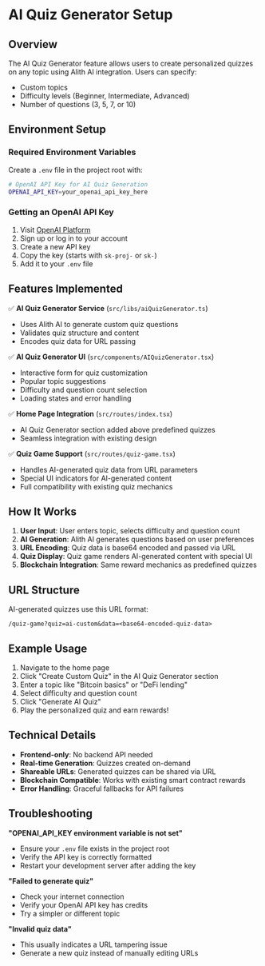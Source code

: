 # AI Quiz Generator Setup

## Overview
The AI Quiz Generator feature allows users to create personalized quizzes on any topic using Alith AI integration. Users can specify:
- Custom topics
- Difficulty levels (Beginner, Intermediate, Advanced)
- Number of questions (3, 5, 7, or 10)

## Environment Setup

### Required Environment Variables
Create a `.env` file in the project root with:

```bash
# OpenAI API Key for AI Quiz Generation
OPENAI_API_KEY=your_openai_api_key_here
```

### Getting an OpenAI API Key
1. Visit [OpenAI Platform](https://platform.openai.com/api-keys)
2. Sign up or log in to your account
3. Create a new API key
4. Copy the key (starts with `sk-proj-` or `sk-`)
5. Add it to your `.env` file

## Features Implemented

✅ **AI Quiz Generator Service** (`src/libs/aiQuizGenerator.ts`)
- Uses Alith AI to generate custom quiz questions
- Validates quiz structure and content
- Encodes quiz data for URL passing

✅ **AI Quiz Generator UI** (`src/components/AIQuizGenerator.tsx`)
- Interactive form for quiz customization
- Popular topic suggestions
- Difficulty and question count selection
- Loading states and error handling

✅ **Home Page Integration** (`src/routes/index.tsx`)
- AI Quiz Generator section added above predefined quizzes
- Seamless integration with existing design

✅ **Quiz Game Support** (`src/routes/quiz-game.tsx`)
- Handles AI-generated quiz data from URL parameters
- Special UI indicators for AI-generated content
- Full compatibility with existing quiz mechanics

## How It Works

1. **User Input**: User enters topic, selects difficulty and question count
2. **AI Generation**: Alith AI generates questions based on user preferences
3. **URL Encoding**: Quiz data is base64 encoded and passed via URL
4. **Quiz Display**: Quiz game renders AI-generated content with special UI
5. **Blockchain Integration**: Same reward mechanics as predefined quizzes

## URL Structure

AI-generated quizzes use this URL format:
```
/quiz-game?quiz=ai-custom&data=<base64-encoded-quiz-data>
```

## Example Usage

1. Navigate to the home page
2. Click "Create Custom Quiz" in the AI Quiz Generator section
3. Enter a topic like "Bitcoin basics" or "DeFi lending"
4. Select difficulty and question count
5. Click "Generate AI Quiz"
6. Play the personalized quiz and earn rewards!

## Technical Details

- **Frontend-only**: No backend API needed
- **Real-time Generation**: Quizzes created on-demand
- **Shareable URLs**: Generated quizzes can be shared via URL
- **Blockchain Compatible**: Works with existing smart contract rewards
- **Error Handling**: Graceful fallbacks for API failures

## Troubleshooting

**"OPENAI_API_KEY environment variable is not set"**
- Ensure your `.env` file exists in the project root
- Verify the API key is correctly formatted
- Restart your development server after adding the key

**"Failed to generate quiz"**
- Check your internet connection
- Verify your OpenAI API key has credits
- Try a simpler or different topic

**"Invalid quiz data"**
- This usually indicates a URL tampering issue
- Generate a new quiz instead of manually editing URLs

